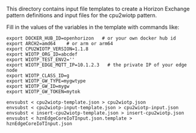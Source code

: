 This directory contains input file templates to create a Horizon Exchange pattern definitions and input files for the cpu2wiotp pattern.

Fill in the values of the variables in the template with commands like:

```
export DOCKER_HUB_ID=openhorizon   # or your own docker hub id
export ARCH2=amd64    # or arm or arm64
export CPU2WIOTP_VERSION=1.1.8
export WIOTP_ORG_ID=abcdef
export WIOTP_TEST_ENV2=''
export WIOTP_EDGE_MQTT_IP=10.1.2.3   # the private IP of your edge node
export WIOTP_CLASS_ID=g
export WIOTP_GW_TYPE=mygwtype
export WIOTP_GW_ID=mygw
export WIOTP_GW_TOKEN=mytok

envsubst < cpu2wiotp-template.json > cpu2wiotp.json
envsubst < cpu2wiotp-input-template.json > cpu2wiotp-input.json
envsubst < insert-cpu2wiotp-template.json > insert-cpu2wiotp.json
envsubst < hznEdgeCoreIoTInput.json.template > hznEdgeCoreIoTInput.json
```
